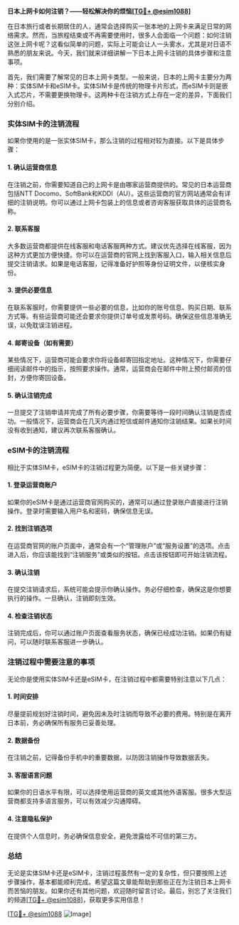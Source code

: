 **日本上网卡如何注销？——轻松解决你的烦恼[[TG💪+ @esim1088](https://t.me/s/esim1088)]**

在日本旅行或者长期居住的人，通常会选择购买一张本地的上网卡来满足日常的网络需求。然而，当旅程结束或不再需要使用时，很多人会面临一个问题：如何注销这张上网卡呢？这看似简单的问题，实际上可能会让人一头雾水，尤其是对日语不熟悉的朋友来说。今天，我们就来详细讲解一下日本上网卡注销的具体步骤和注意事项。

首先，我们需要了解常见的日本上网卡类型。一般来说，日本的上网卡主要分为两种：实体SIM卡和eSIM卡。实体SIM卡是传统的物理卡片形式，而eSIM卡则是嵌入式芯片，不需要更换物理卡。这两种卡在注销方式上存在一定的差异，下面我们分别介绍。

### 实体SIM卡的注销流程

如果你使用的是一张实体SIM卡，那么注销的过程相对较为直接。以下是具体步骤：

#### 1. 确认运营商信息
在注销之前，你需要知道自己的上网卡是由哪家运营商提供的。常见的日本运营商包括NTT Docomo、SoftBank和KDDI（AU）。这些运营商的官方网站通常会有详细的注销说明。你可以通过上网卡包装上的信息或者咨询客服获取具体的运营商名称。

#### 2. 联系客服
大多数运营商都提供在线客服和电话客服两种方式。建议优先选择在线客服，因为这种方式更加方便快捷。你可以在运营商的官网上找到客服入口，输入相关信息后提交注销请求。如果是电话客服，记得准备好护照等身份证明文件，以便核实身份。

#### 3. 提供必要信息
在联系客服时，你需要提供一些必要的信息，比如你的账号信息、购买日期、联系方式等。有些运营商可能还会要求你提供订单号或发票号码。确保这些信息准确无误，以免耽误注销进程。

#### 4. 邮寄设备（如有需要）
某些情况下，运营商可能会要求你将设备邮寄回指定地址。这种情况下，你需要仔细阅读邮件中的指示，按照要求操作。通常，运营商会在邮件中附上预付邮资的信封，方便你寄回设备。

#### 5. 确认注销完成
一旦提交了注销申请并完成了所有必要步骤，你需要等待一段时间确认注销是否成功。一般情况下，运营商会在几天内通过短信或邮件通知你注销结果。如果长时间没有收到通知，建议再次联系客服确认。

### eSIM卡的注销流程

相比于实体SIM卡，eSIM卡的注销过程更为简便。以下是一些关键步骤：

#### 1. 登录运营商账户
如果你的eSIM卡是通过运营商官网购买的，通常可以通过登录账户直接进行注销操作。登录时需要输入用户名和密码，确保信息无误。

#### 2. 找到注销选项
在运营商官网的账户页面中，通常会有一个“管理账户”或“服务设置”的选项。点击进入后，你应该能找到“注销服务”或类似的按钮。点击该按钮即可开始注销流程。

#### 3. 确认注销
在提交注销请求后，系统可能会提示你确认操作。务必仔细检查，确保这是你想要执行的操作。一旦确认，注销即刻生效。

#### 4. 检查注销状态
注销完成后，你可以通过账户页面查看服务状态，确保已经成功注销。如果仍有疑问，可以随时联系客服进一步确认。

### 注销过程中需要注意的事项

无论你是使用实体SIM卡还是eSIM卡，在注销过程中都需要特别注意以下几点：

#### 1. 时间安排
尽量提前规划好注销时间，避免因未及时注销而导致不必要的费用。特别是在离开日本前，务必确保所有服务已妥善处理。

#### 2. 数据备份
在注销之前，记得备份手机中的重要数据，以防因注销操作导致数据丢失。

#### 3. 客服语言问题
如果你的日语水平有限，可以选择使用运营商的英文或其他外语客服。很多大型运营商都支持多语言服务，可以有效减少沟通障碍。

#### 4. 注意隐私保护
在提供个人信息时，务必确保信息安全，避免泄露给不可信的第三方。

### 总结

无论是实体SIM卡还是eSIM卡，注销过程虽然有一定的复杂性，但只要按照上述步骤操作，基本都能顺利完成。希望这篇文章能帮助到那些正在为注销日本上网卡而苦恼的朋友。如果你还有其他问题，欢迎随时留言讨论。最后，别忘了关注我们的频道[[TG💪+ @esim1088](https://t.me/s/esim1088)]，获取更多实用信息！

[[TG💪+ @esim1088](https://t.me/s/esim1088) ![Image](https://i.postimg.cc/4NQfJmqS/Snipaste-2025-05-13-00-14-12.png)]